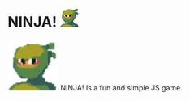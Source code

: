 # NINJA! ![Image](https://github.com/liamschenk/game/blob/main/assets/faceset.png)
<img src="https://github.com/liamschenk/game/blob/main/assets/faceset.png" width="100" height="100">
NINJA! Is a fun and simple JS game.
